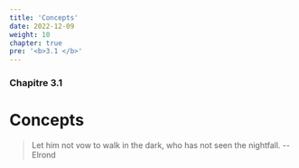 ```yaml
---
title: 'Concepts'
date: 2022-12-09
weight: 10
chapter: true
pre: '<b>3.1 </b>'
---
```


### Chapitre 3.1

# Concepts

> Let him not vow to walk in the dark, who has not seen the nightfall.
> -- Elrond
